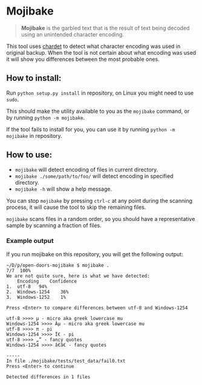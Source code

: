 # Mojibake

> **Mojibake** is the garbled text that is the result of text being decoded
> using an unintended character encoding.

This tool uses [chardet]() to detect what character encoding was used in original
backup. When the tool is not certain about what encoding was used it will show
you differences between the most probable ones.

## How to install:

Run `python setup.py install` in repository, on Linux you might need to use `sudo`.

This should make the utility available to you as the `mojibake` command, or by 
running `python -m mojibake`.

If the tool fails to install for you, you can use it by running `python -m mojibake`
in repository.

## How to use:

- `mojibake` will detect encoding of files in current directory.
- `mojibake ./some/path/to/foo/` will detect encoding in specified directory.
- `mojibake -h` will show a help message.

You can stop `mojibake` by pressing `ctrl-c` at any point during the scanning 
process, it will cause the tool to skip the remaining files. 

`mojibake` scans files in a random order, so you should have a representative 
sample by scanning a fraction of files.

### Example output

If you run mojibake on this repository, you will get the following output:

```
~/D/p/open-doors-mojibake $ mojibake .
7/7  100%
We are not quite sure, here is what we have detected:
	Encoding	Confidence
1.	utf-8	94%
2.	Windows-1254	36%
3.	Windows-1252	1%

Press <Enter> to compare differences between utf-8 and Windows-1254

utf-8 >>>> µ - micro aka greek lowercase mu
Windows-1254 >>>> Âµ - micro aka greek lowercase mu
utf-8 >>>> π - pi
Windows-1254 >>>> Ï€ - pi
utf-8 >>>> „” - fancy quotes
Windows-1254 >>>> â€â€ - fancy quotes

-----
In file ./mojibake/tests/test_data/fail0.txt
Press <Enter> to continue

Detected differences in 1 files
```

